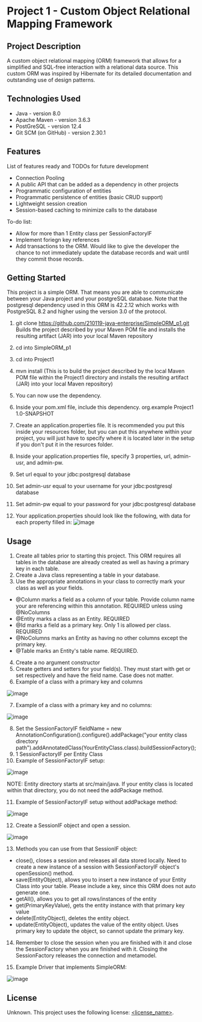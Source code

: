 # Project 1 - Custom Object Relational Mapping Framework

## Project Description

A custom object relational mapping (ORM) framework that allows for a simplified and SQL-free interaction with a relational data source. This custom ORM was inspired by Hibernate for its detailed documentation and outstanding use of design patterns.

## Technologies Used

* Java - version 8.0
* Apache Maven - version 3.6.3
* PostGreSQL - version 12.4
* Git SCM (on GitHub) - version 2.30.1

## Features

List of features ready and TODOs for future development
* Connection Pooling
* A public API that can be added as a dependency in other projects
* Programmatic configuration of entities
* Programmatic persistence of entities (basic CRUD support)
* Lightweight session creation
* Session-based caching to minimize calls to the database

To-do list:
* Allow for more than 1 Entity class per SessionFactoryIF
* Implement foriegn key references
* Add transactions to the ORM. Would like to give the developer the chance to not immediately update the database records and wait until they commit those records.

## Getting Started

This project is a simple ORM. That means you are able to communicate between your Java project and your postgreSQL database. Note that the postgresql
dependency used in this ORM is 42.2.12 which works with PostgreSQL 8.2 and higher using the version 3.0 of the protocol.

1. git clone https://github.com/210119-java-enterprise/SimpleORM_p1.git
	Builds the project described by your Maven POM file and installs the resulting artifact (JAR) into your local Maven repository
2. cd into SimpleORM_p1
3. cd into Project1
4. mvn install (This is to build the project described by the local Maven POM file 
   within the Project1 directory and installs the resulting artifact (JAR) into your local Maven repository)
5. You can now use the dependency.

1. Inside your pom.xml file, include this dependency.
        <dependency>
            <groupId>org.example</groupId>
            <artifactId>Project1</artifactId>
            <version>1.0-SNAPSHOT</version>
        </dependency>
2. Create an application.properties file. It is recommended you put this inside your resources folder, but you can put this anywhere within your project, you
   will just have to specify where it is located later in the setup if you don't put it in the resurces folder.
3. Inside your application.properties file, specify 3 properties, url, admin-usr, and admin-pw.
4. Set url equal to your jdbc:postgresql database
5. Set admin-usr equal to your username for your jdbc:postgresql database
6. Set admin-pw equal to your password for your jdbc:postgresql database
7. Your application.properties should look like the following, with data for each property filled in:
![image](https://user-images.githubusercontent.com/77693248/110888300-e5bf1d00-82b9-11eb-8ad3-c82cddf97f96.png)

## Usage

1. Create all tables prior to starting this project. This ORM requires all tables in the database are already created as well as having a primary key in each
   table.
2. Create a Java class representing a table in your database.
3. Use the appropriate annotations in your class to correctly mark your class as well as your fields.
* @Column marks a field as a column of your table. Provide column name your are referencing within this annotation. REQUIRED unless using @NoColumns
* @Entity marks a class as an Entity. REQUIRED
* @Id marks a field as a primary key. Only 1 is allowed per class. REQUIRED
* @NoColumns marks an Entity as having no other columns except the primary key.
* @Table marks an Entity's table name. REQUIRED.
4. Create a no argument constructor
5. Create getters and setters for your field(s). They must start with get or set respectively and have the field name. Case does not matter.
6. Example of a class with a primary key and columns

![image](https://user-images.githubusercontent.com/77693248/110892206-9d0b6200-82c1-11eb-883d-143b7ebc2dd7.png)

7. Example of a class with a primary key and no columns:

![image](https://user-images.githubusercontent.com/77693248/110892282-c4fac580-82c1-11eb-88ba-58a394f26899.png)

8. Set the SessionFactoryIF fieldName = new AnnotationConfiguration().configure().addPackage("your entity class directory path").addAnnotatedClass(YourEntityClass.class).buildSessionFactory();
9. 1 SessionFactoryIF per Entity Class
10. Example of SessionFactoryIF setup:

![image](https://user-images.githubusercontent.com/77693248/110892692-83b6e580-82c2-11eb-86fb-7c852f6a6e0f.png)

NOTE: Entity directory starts at src/main/java. If your entity class is located within that directory, you do not need the addPackage method.

11. Example of SessionFactoryIF setup without addPackage method:

![image](https://user-images.githubusercontent.com/77693248/110893181-7cdca280-82c3-11eb-8775-df253577dcdf.png)

12. Create a SessionIF object and open a session.

![image](https://user-images.githubusercontent.com/77693248/110893433-f8d6ea80-82c3-11eb-8df6-f16687974768.png)

13. Methods you can use from that SessionIF object:
* close(), closes a session and releases all data stored locally. Need to create a new instance of a session with SessionFactoryIF object's openSession() method.
* save(EntityObject), allows you to insert a new instance of your Entity Class into your table. Please include a key, since this ORM does not auto generate one.
* getAll(), allows you to get all rows/instances of the entity
* get(PrimaryKeyValue), gets the entity instance with that primary key value
* delete(EntityObject), deletes the entity object.
* update(EntityObject), updates the value of the entity object. Uses primary key to update the object, so cannot update the primary key.

14. Remember to close the session when you are finished with it and close the SessionFactory when you are finished with it. Closing the SessionFactory releases the connection and metamodel.

15. Example Driver that implements SimpleORM:

![image](https://user-images.githubusercontent.com/77693248/110896843-638b2480-82ca-11eb-9408-14403e30666e.png)

## License

Unknown.
This project uses the following license: [<license_name>](<link>).
